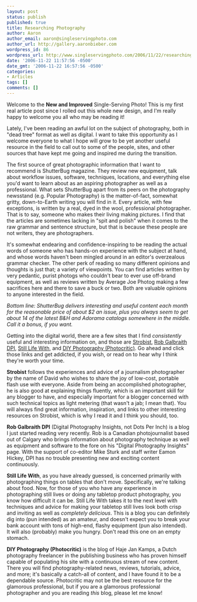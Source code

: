 ```yaml
---
layout: post
status: publish
published: true
title: Researching Photography
author: Aaron
author_email: aaron@singleservingphoto.com
author_url: http://gallery.aaronbieber.com
wordpress_id: 86
wordpress_url: http://www.singleservingphoto.com/2006/11/22/researching-photography/
date: '2006-11-22 11:57:56 -0500'
date_gmt: '2006-11-22 16:57:56 -0500'
categories:
- Articles
tags: []
comments: []
---
```

Welcome to the **New and Improved** Single-Serving Photo! This is my
first real article post since I rolled out this whole new design, and
I'm really happy to welcome you all who may be reading it!

Lately, I've been reading an awful lot on the subject of photography,
both in "dead tree" format as well as digital. I want to take this
opportunity as I welcome everyone to what I hope will grow to be yet
another useful resource in the field to call out to some of the people,
sites, and other sources that have kept me going and inspired me during
the transition.

The first source of great photographic information that I want to
recommend is ShutterBug magazine. They review new equipment, talk about
workflow issues, software, techniques, locations, and everything else
you'd want to learn about as an aspiring photographer as well as a
professional. What sets ShutterBug apart from its peers on the
photography newsstand (e.g. Popular Photography) is the matter-of-fact,
somewhat gritty, down-to-Earth writing you will find in it. Every
article, with few exceptions, is written by a real, dyed in the wool,
professional photographer. That is to say, someone who makes their
living making pictures. I find that the articles are sometimes lacking
in "spit and polish" when it comes to the raw grammar and sentence
structure, but that is because these people are not writers, they are
photographers.

It's somewhat endearing and confidence-inspiring to be reading the
actual words of someone who has hands-on experience with the subject at
hand, and whose words haven't been mingled around in an editor's
overzealous grammar checker. The other perk of reading so many different
opinions and thoughts is just that; a variety of viewpoints. You can
find articles written by very pedantic, purist photogs who couldn't bear
to ever use off-brand equipment, as well as reviews written by Average
Joe Photog making a few sacrifices here and there to save a buck or two.
Both are valuable opinions to anyone interested in the field.

*Bottom line: ShutterBug delivers interesting and useful content each
month for the reasonable price of about \$2 an issue, plus you always
seem to get about 14 of the latest B&H and Adorama catalogs somewhere in
the middle. Call it a bonus, if you want.*

Getting into the digital world, there are a few sites that I find
*consistently* useful and interesting information on, and those are
[Strobist](http://strobist.blogspot.com), [Rob Galbraith
DPI](http://www.robgalbraith.com), [Still Life
With](http://www.stilllifewith.com), and [DIY Photography
(Photocritic)](http://www.photocritic.org). Go ahead and click those
links and get addicted, if you wish, or read on to hear why I think
they're worth your time.

**Strobist** follows the experiences and advice of a journalism
photographer by the name of David who wishes to share the joy of
low-cost, portable flash use with everyone. Aside from being an
accomplished photographer, he is also good at explaining things
fluently, which is an important skill for any blogger to have, and
especially important for a blogger concerned with such technical topics
as light metering (that wasn't a jab; I mean that). You will always find
great information, inspiration, and links to other interesting resources
on Strobist, which is why I read it and I think you should, too.

**Rob Galbraith DPI** (Digital Photography Insights, not Dots Per Inch)
is a blog I just started reading very recently. Rob is a Canadian
photojournalist based out of Calgary who brings information about
photography technique as well as equipment and software to the fore on
his "Digital Photography Insights" page. With the support of co-editor
Mike Sturk and staff writer Eamon Hickey, DPI has no trouble presenting
new and exciting content continuously.

**Still Life With**, as you have already guessed, is concerned primarily
with photographing things on tables that don't move. Specifically, we're
talking about food. Now, for those of you who have any experience in
photographing still lives or doing any tabletop product photography, you
know how difficult it can be. Still Life With takes it to the next level
with techniques and advice for making your tabletop still lives look
both crisp and inviting as well as *completely delicious*. This is a
blog you can definitely dig into (pun intended) as an amateur, and
doesn't expect you to break your bank account with tons of high-end,
flashy equipment (pun also intended). It will also (probably) make you
hungry. Don't read this one on an empty stomach.

**DIY Photography (Photocritic)** is the blog of <span
class="entry-author-name">Haje Jan Kamps, a Dutch photography freelancer
</span>in the publishing business who has proven himself capable of
populating his site with a continuous stream of new content. There you
will find photography-related news, reviews, tutorials, advice, and
more; it's basically a catch-all of content, and I have found it to be a
dependable source. Photocritic may not be the best resource for the
glamorous professional, but if you are a glamorous professional
photographer and you are reading *this* blog, please let me know!
